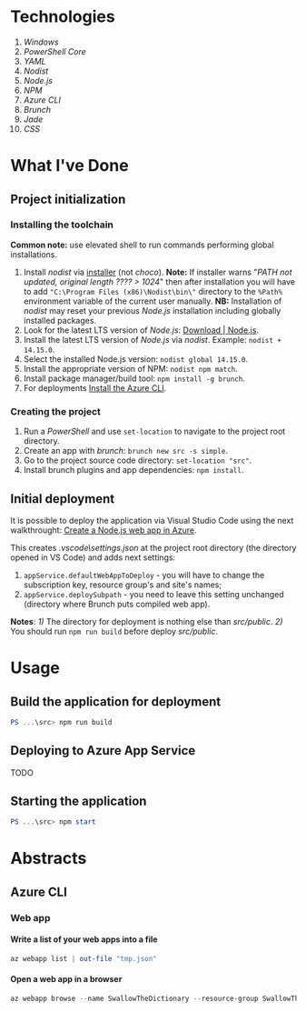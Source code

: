 # Technologies

1. _Windows_
1. _PowerShell Core_
1. _YAML_
1. _Nodist_
1. _Node.js_
1. _NPM_
1. _Azure CLI_
1. _Brunch_
1. _Jade_
1. _CSS_

# What I've Done

## Project initialization

### Installing the toolchain

**Common note:** use elevated shell to run commands performing global installations.

1. Install _nodist_ via [installer](https://github.com/nullivex/nodist/releases) (not _choco_).
   **Note:** If installer warns "_PATH not updated, original length ???? > 1024_" then after installation
   you will have to add `"C:\Program Files (x86)\Nodist\bin\"` directory to the `%Path%` environment
   variable of the current user manually.
   **NB:** Installation of _nodist_ may reset your previous _Node.js_ installation including globally
   installed packages.
1. Look for the latest LTS version of _Node.js_: [Download | Node.js](https://nodejs.org/en/download/).
1. Install the latest LTS version of _Node.js_ via _nodist_. Example: `nodist + 14.15.0`.
1. Select the installed Node.js version: `nodist global 14.15.0`.
1. Install the appropriate version of NPM: `nodist npm match`.
1. Install package manager/build tool: `npm install -g brunch`.
1. For deployments [Install the Azure CLI](https://docs.microsoft.com/en-us/cli/azure/install-azure-cli).

### Creating the project

1. Run a _PowerShell_ and use `set-location` to navigate to the project root directory.
1. Create an app with _brunch_: `brunch new src -s simple`.
1. Go to the project source code directory: `set-location "src"`.
1. Install brunch plugins and app dependencies: `npm install`.

## Initial deployment

It is possible to deploy the application via Visual Studio Code using the next walkthrought:
[Create a Node.js web app in Azure](https://docs.microsoft.com/en-us/azure/app-service/quickstart-nodejs?pivots=platform-windows).

This creates _.vscode\settings.json_ at the project root directory (the directory opened in VS Code) and adds next settings:

1. `appService.defaultWebAppToDeploy` - you will have to change the subscription key, resource group's and site's names;
1. `appService.deploySubpath` - you need to leave this setting unchanged (directory where Brunch puts compiled web app).

**Notes**: _1)_ The directory for deployment is nothing else than _src/public_.
_2)_ You should run `npm run build` before deploy _src/public_.

# Usage

## Build the application for deployment

```PowerShell
PS ...\src> npm run build
```

## Deploying to Azure App Service

TODO

## Starting the application

```PowerShell
PS ...\src> npm start
```

# Abstracts

## Azure CLI

### Web app

#### Write a list of your web apps into a file

```PowerShell
az webapp list | out-file "tmp.json"
```

#### Open a web app in a browser

```PowerShell
az webapp browse --name SwallowTheDictionary --resource-group SwallowTheDictionary-rg
```
